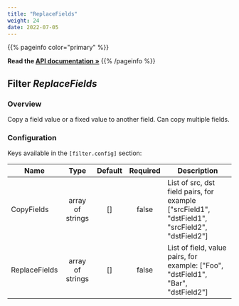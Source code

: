 ```yaml
---
title: "ReplaceFields"
weight: 24
date: 2022-07-05
---
```

{{% pageinfo color="primary" %}}

**Read the [API documentation &raquo;](https://pkg.go.dev/github.com/AdRoll/baker/filter#ReplaceFields)**
{{% /pageinfo %}}

## Filter *ReplaceFields*

### Overview
Copy a field value or a fixed value to another field. Can copy multiple fields.

### Configuration

Keys available in the `[filter.config]` section:

|Name|Type|Default|Required|Description|
|----|:--:|:-----:|:------:|-----------|
| CopyFields| array of strings| []| false| List of src, dst field pairs, for example ["srcField1", "dstField1", "srcField2", "dstField2"]|
| ReplaceFields| array of strings| []| false| List of field, value pairs, for example: ["Foo", "dstField1", "Bar", "dstField2"]|


